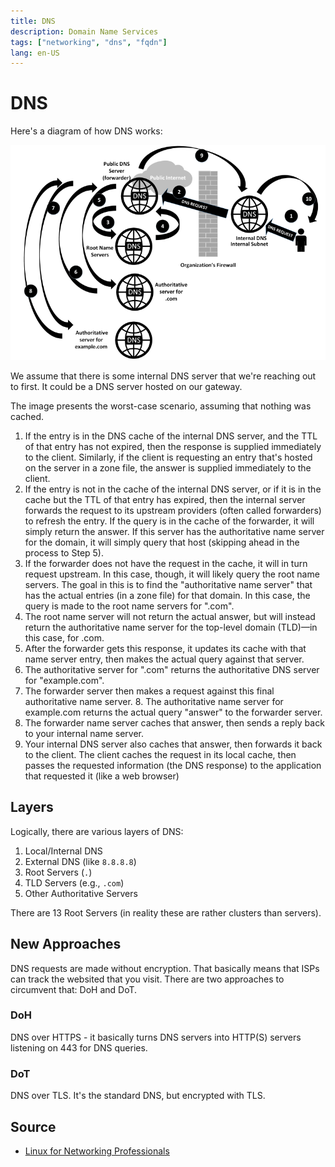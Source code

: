 ```yaml
---
title: DNS
description: Domain Name Services
tags: ["networking", "dns", "fqdn"]
lang: en-US
---
```


# DNS

Here's a diagram of how DNS works:

![](./assets/dns.png)

We assume that there is some internal DNS server that we're reaching out to
first. It could be a DNS server hosted on our gateway.

The image presents the worst-case scenario, assuming that nothing was cached.

1. If the entry is in the DNS cache of the internal DNS server, and the TTL of
that entry has not expired, then the response is supplied immediately to the
client. Similarly, if the client is requesting an entry that's hosted on the
server in a zone file, the answer is supplied immediately to the client.
2. If the entry is not in the cache of the internal DNS server, or if it is in
the cache but the TTL of that entry has expired, then the internal server
forwards the request to its upstream providers (often called forwarders) to
refresh the entry. If the query is in the cache of the forwarder, it will simply
return the answer. If this server has the authoritative name server for the
domain, it will simply query that host (skipping ahead in the process to Step
5).
3. If the forwarder does not have the request in the cache, it will in turn
request upstream. In this case, though, it will likely query the root name
servers. The goal in this is to find the "authoritative name server" that has
the actual entries (in a zone file) for that domain. In this case, the query is
made to the root name servers for ".com".
4. The root name server will not return the actual answer, but will instead
return the authoritative name server for the top-level domain (TLD)—in this
case, for .com.
5. After the forwarder gets this response, it updates its cache with that name
server entry, then makes the actual query against that server.
6. The authoritative server for ".com" returns the authoritative DNS server for
"example.com".
7. The forwarder server then makes a request against this final authoritative
name server. 8. The authoritative name server for example.com returns the actual
query "answer" to the forwarder server.
9. The forwarder name server caches that answer, then sends a reply back to your
internal name server.
10. Your internal DNS server also caches that answer, then forwards it back to
the client. The client caches the request in its local cache, then passes the
requested information (the DNS response) to the application that requested it
(like a web browser)

## Layers

Logically, there are various layers of DNS:

1. Local/Internal DNS
2. External DNS (like `8.8.8.8`)
3. Root Servers (`.`)
4. TLD Servers (e.g., `.com`)
5. Other Authoritative Servers

There are 13 Root Servers (in reality these are rather clusters than servers).

## New Approaches

DNS requests are made without encryption. That basically means that ISPs can
track the websited that you visit. There are two approaches to circumvent that:
DoH and DoT.

### DoH

DNS over HTTPS - it basically turns DNS servers into HTTP(S) servers listening
on 443 for DNS queries.

### DoT

DNS over TLS. It's the standard DNS, but encrypted with TLS.

## Source

- [Linux for Networking
  Professionals](https://www.packtpub.com/product/linux-for-networking-professionals/9781800202399)